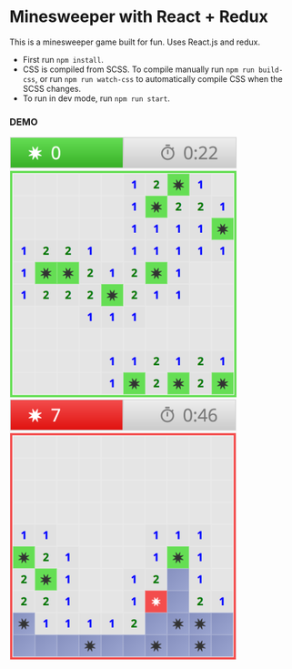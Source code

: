 # Minesweeper with React + Redux

This is a minesweeper game built for fun. Uses React.js and redux.

* First run `npm install`.
* CSS is compiled from SCSS. To compile manually run `npm run build-css`, or run `npm run watch-css` to automatically compile CSS when the SCSS changes.
* To run in dev mode, run `npm run start`.

### DEMO

<img src="screenshot-win.png" width="400"> <img src="screenshot-lose.png" width="400">
